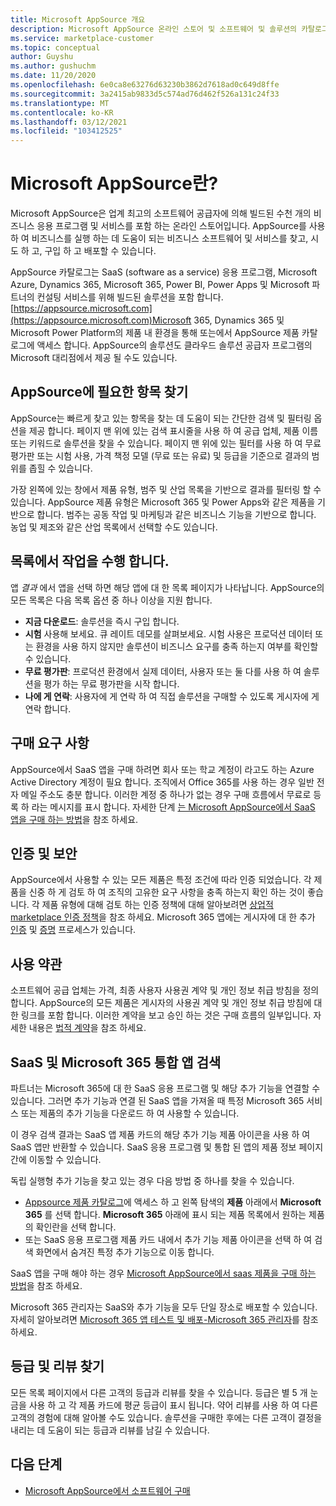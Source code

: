 ```yaml
---
title: Microsoft AppSource 개요
description: Microsoft AppSource 온라인 스토어 및 소프트웨어 및 솔루션의 카탈로그를 찾고 확장 하는 방법에 대해 알아봅니다.
ms.service: marketplace-customer
ms.topic: conceptual
author: Guyshu
ms.author: gushuchm
ms.date: 11/20/2020
ms.openlocfilehash: 6e0ca8e63276d63230b3862d7618ad0c649d8ffe
ms.sourcegitcommit: 3a2415ab9833d5c574ad76d462f526a131c24f33
ms.translationtype: MT
ms.contentlocale: ko-KR
ms.lasthandoff: 03/12/2021
ms.locfileid: "103412525"
---
```

# <a name="what-is-microsoft-appsource"></a>Microsoft AppSource란?

Microsoft AppSource은 업계 최고의 소프트웨어 공급자에 의해 빌드된 수천 개의 비즈니스 응용 프로그램 및 서비스를 포함 하는 온라인 스토어입니다. AppSource를 사용 하 여 비즈니스를 실행 하는 데 도움이 되는 비즈니스 소프트웨어 및 서비스를 찾고, 시도 하 고, 구입 하 고 배포할 수 있습니다.

AppSource 카탈로그는 SaaS (software as a service) 응용 프로그램, Microsoft Azure, Dynamics 365, Microsoft 365, Power BI, Power Apps 및 Microsoft 파트너의 컨설팅 서비스를 위해 빌드된 솔루션을 포함 합니다. [https://appsource.microsoft.com](https://appsource.microsoft.com)Microsoft 365, Dynamics 365 및 Microsoft Power Platform의 제품 내 환경을 통해 또는에서 AppSource 제품 카탈로그에 액세스 합니다. AppSource의 솔루션도 클라우드 솔루션 공급자 프로그램의 Microsoft 대리점에서 제공 될 수도 있습니다.

## <a name="find-what-you-need-on-appsource"></a>AppSource에 필요한 항목 찾기

AppSource는 빠르게 찾고 있는 항목을 찾는 데 도움이 되는 간단한 검색 및 필터링 옵션을 제공 합니다. 페이지 맨 위에 있는 검색 표시줄을 사용 하 여 공급 업체, 제품 이름 또는 키워드로 솔루션을 찾을 수 있습니다. 페이지 맨 위에 있는 필터를 사용 하 여 무료 평가판 또는 시험 사용, 가격 책정 모델 (무료 또는 유료) 및 등급을 기준으로 결과의 범위를 좁힐 수 있습니다.

가장 왼쪽에 있는 창에서 제품 유형, 범주 및 산업 목록을 기반으로 결과를 필터링 할 수 있습니다. AppSource 제품 유형은 Microsoft 365 및 Power Apps와 같은 제품을 기반으로 합니다. 범주는 공동 작업 및 마케팅과 같은 비즈니스 기능을 기반으로 합니다. 농업 및 제조와 같은 산업 목록에서 선택할 수도 있습니다.

## <a name="take-action-on-a-listing"></a>목록에서 작업을 수행 합니다.

앱 _결과_ 에서 앱을 선택 하면 해당 앱에 대 한 목록 페이지가 나타납니다. AppSource의 모든 목록은 다음 목록 옵션 중 하나 이상을 지원 합니다.

- **지금 다운로드**: 솔루션을 즉시 구입 합니다.
- **시험** 사용해 보세요. 큐 레이트 데모를 살펴보세요. 시험 사용은 프로덕션 데이터 또는 환경을 사용 하지 않지만 솔루션이 비즈니스 요구를 충족 하는지 여부를 확인할 수 있습니다.
- **무료 평가판**: 프로덕션 환경에서 실제 데이터, 사용자 또는 둘 다를 사용 하 여 솔루션을 평가 하는 무료 평가판을 시작 합니다.
- **나에 게 연락**: 사용자에 게 연락 하 여 직접 솔루션을 구매할 수 있도록 게시자에 게 연락 합니다.

## <a name="purchasing-requirements"></a>구매 요구 사항

AppSource에서 SaaS 앱을 구매 하려면 회사 또는 학교 계정이 라고도 하는 Azure Active Directory 계정이 필요 합니다. 조직에서 Office 365를 사용 하는 경우 일반 전자 메일 주소도 충분 합니다. 이러한 계정 중 하나가 없는 경우 구매 흐름에서 무료로 등록 하 라는 메시지를 표시 합니다. 자세한 단계 [는 Microsoft AppSource에서 SaaS 앱을 구매 하는 방법](purchase-software-appsource.md)을 참조 하세요.

## <a name="certification-and-security"></a>인증 및 보안

AppSource에서 사용할 수 있는 모든 제품은 특정 조건에 따라 인증 되었습니다. 각 제품을 신중 하 게 검토 하 여 조직의 고유한 요구 사항을 충족 하는지 확인 하는 것이 좋습니다. 각 제품 유형에 대해 검토 하는 인증 정책에 대해 알아보려면 [상업적 marketplace 인증 정책](/legal/marketplace/certification-policies)을 참조 하세요. Microsoft 365 앱에는 게시자에 대 한 추가 [인증](/microsoft-365-app-certification/docs/enterprise-app-certification-guide) 및 [증명](/microsoft-365-app-certification/docs/enterprise-app-attestation-guide) 프로세스가 있습니다.

## <a name="terms-and-conditions"></a>사용 약관

소프트웨어 공급 업체는 가격, 최종 사용자 사용권 계약 및 개인 정보 취급 방침을 정의 합니다. AppSource의 모든 제품은 게시자의 사용권 계약 및 개인 정보 취급 방침에 대 한 링크를 포함 합니다. 이러한 계약을 보고 승인 하는 것은 구매 흐름의 일부입니다. 자세한 내용은 [법적 계약](legal-contracts.md)을 참조 하세요.

## <a name="discover-saas-and-microsoft-365-integrated-apps"></a>SaaS 및 Microsoft 365 통합 앱 검색

파트너는 Microsoft 365에 대 한 SaaS 응용 프로그램 및 해당 추가 기능을 연결할 수 있습니다. 그러면 추가 기능과 연결 된 SaaS 앱을 가져올 때 특정 Microsoft 365 서비스 또는 제품의 추가 기능을 다운로드 하 여 사용할 수 있습니다.

이 경우 검색 결과는 SaaS 앱 제품 카드의 해당 추가 기능 제품 아이콘을 사용 하 여 SaaS 앱만 반환할 수 있습니다. SaaS 응용 프로그램 및 통합 된 앱의 제품 정보 페이지 간에 이동할 수 있습니다.

독립 실행형 추가 기능을 찾고 있는 경우 다음 방법 중 하나를 찾을 수 있습니다.

- [Appsource 제품 카탈로그](https://appsource.microsoft.com/marketplace/apps/)에 액세스 하 고 왼쪽 탐색의 **제품** 아래에서 **Microsoft 365** 를 선택 합니다. **Microsoft 365** 아래에 표시 되는 제품 목록에서 원하는 제품의 확인란을 선택 합니다.
- 또는 SaaS 응용 프로그램 제품 카드 내에서 추가 기능 제품 아이콘을 선택 하 여 검색 화면에서 숨겨진 특정 추가 기능으로 이동 합니다.

SaaS 앱을 구매 해야 하는 경우 [Microsoft AppSource에서 saas 제품을 구매 하는 방법](purchase-software-appsource.md)을 참조 하세요.

Microsoft 365 관리자는 SaaS와 추가 기능을 모두 단일 장소로 배포할 수 있습니다. 자세히 알아보려면 [Microsoft 365 앱 테스트 및 배포-Microsoft 365 관리자](/microsoft-365/admin/manage/test-and-deploy-microsoft-365-apps)를 참조 하세요.

## <a name="find-ratings-and-reviews"></a>등급 및 리뷰 찾기

모든 목록 페이지에서 다른 고객의 등급과 리뷰를 찾을 수 있습니다. 등급은 별 5 개 눈금을 사용 하 고 각 제품 카드에 평균 등급이 표시 됩니다. 약어 리뷰를 사용 하 여 다른 고객의 경험에 대해 알아볼 수도 있습니다. 솔루션을 구매한 후에는 다른 고객이 결정을 내리는 데 도움이 되는 등급과 리뷰를 남길 수 있습니다.

## <a name="next-steps"></a>다음 단계

- [Microsoft AppSource에서 소프트웨어 구매](purchase-software-appsource.md)

